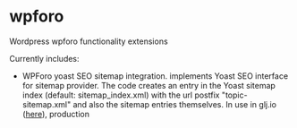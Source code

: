 # wpforo
Wordpress wpforo functionality extensions

Currently includes:
- WPForo yoast SEO sitemap integration. implements Yoast SEO interface for sitemap provider. The code creates an entry in the Yoast sitemap index (default: sitemap_index.xml) with the url postfix "topic-sitemap.xml" and also the sitemap entries themselves. In use in glj.io (<a href="https://www.glj.io/sitemap_index.xml">here</a>), production
